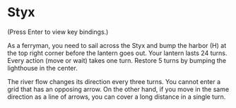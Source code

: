 # Styx

(Press Enter to view key bindings.)

As a ferryman, you need to sail across the Styx and bump the harbor (H) at the top right corner before the lantern goes out. Your lantern lasts 24 turns. Every action (move or wait) takes one turn. Restore 5 turns by bumping the lighthouse in the center.

The river flow changes its direction every three turns. You cannot enter a grid that has an opposing arrow. On the other hand, if you move in the same direction as a line of arrows, you can cover a long distance in a single turn.
